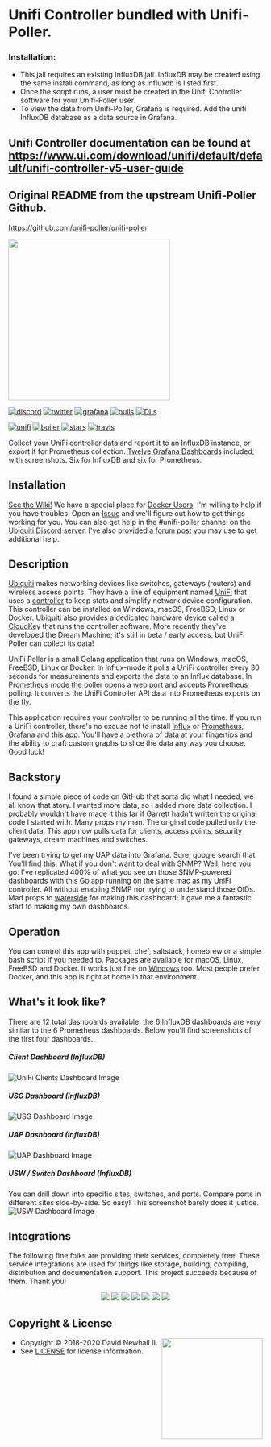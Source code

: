 # Unifi Controller bundled with Unifi-Poller. 

### Installation:
- This jail requires an existing InfluxDB jail. InfluxDB may be created using the same install command, as long as influxdb is listed first. 
- Once the script runs, a user must be created in the Unifi Controller software for your Unifi-Poller user. 
- To view the data from Unifi-Poller, Grafana is required. Add the unifi InfluxDB database as a data source in Grafana.

## Unifi Controller documentation can be found at https://www.ui.com/download/unifi/default/default/unifi-controller-v5-user-guide

## Original README from the upstream Unifi-Poller Github.

https://github.com/unifi-poller/unifi-poller

<img width="320px" src="https://raw.githubusercontent.com/wiki/unifi-poller/unifi-poller/images/unifi-poller-logo.png">

[![discord](https://badgen.net/badge/icon/Discord?color=0011ff&label&icon=https://simpleicons.now.sh/discord/eee "Ubiquiti Discord")](https://discord.gg/KnyKYt2)
[![twitter](https://badgen.net/twitter/follow/TwitchCaptain?icon=https://simpleicons.now.sh/twitter/0099ff&label=TwitchCaptain&color=0116ff "TwitchCaptain @ Twitter")](https://twitter.com/TwitchCaptain)
[![grafana](https://badgen.net/https/golift.io/bd/grafana/dashboard-downloads/11310,10419,10414,10415,10416,10417,10418,11311,11312,11313,11314,11315?icon=https://simpleicons.now.sh/grafana/ED7F38&color=0011ff "Grafana Dashboard Downloads")](http://grafana.com/dashboards?search=unifi-poller)
[![pulls](https://badgen.net/docker/pulls/golift/unifi-poller?icon=https://simpleicons.now.sh/docker/38B1ED&label=pulls&color=0011ff "Docker Pulls")](https://hub.docker.com/r/golift/unifi-poller)
[![DLs](https://img.shields.io/github/downloads/unifi-poller/unifi-poller/total.svg?logo=github&color=0116ff "GitHub Downloads")](https://www.somsubhra.com/github-release-stats/?username=unifi-poller&repository=unifi-poller)

[![unifi](https://badgen.net/badge/UniFi/5.12.x,5.13.x,UAP,USG,USW,UDM?list=|&icon=https://docs.golift.io/svg/ubiquiti_color.svg&color=0099ee "UniFi Products Supported")](https://github.com/golift/unifi)
[![builer](https://badgen.net/badge/go/Application%20Builder?label=&icon=https://docs.golift.io/svg/go.svg&color=0099ee "Go Application Builder")](https://github.com/golift/application-builder)
[![stars](https://badgen.net/github/stars/unifi-poller/unifi-poller?icon=https://simpleicons.now.sh/macys/fab&label=&color=0099ee "GitHub Stars")](https://github.com/unifi-poller/unifi-poller)
[![travis](https://badgen.net/travis/unifi-poller/unifi-poller?icon=travis&label=build "Travis Build")](https://travis-ci.org/unifi-poller/unifi-poller)

Collect your UniFi controller data and report it to an InfluxDB instance,
or export it for Prometheus collection.
[Twelve Grafana Dashboards](http://grafana.com/dashboards?search=unifi-poller)
included; with screenshots. Six for InfluxDB and six for Prometheus.

## Installation

[See the Wiki!](https://github.com/unifi-poller/unifi-poller/wiki/Installation)
We have a special place for [Docker Users](https://github.com/unifi-poller/unifi-poller/wiki/Docker).
I'm willing to help if you have troubles.
Open an [Issue](https://github.com/unifi-poller/unifi-poller/issues) and
we'll figure out how to get things working for you. You can also get help in
the #unifi-poller channel on the [Ubiquiti Discord server](https://discord.gg/KnyKYt2). I've also
[provided a forum post](https://community.ui.com/questions/Unifi-Poller-Store-Unifi-Controller-Metrics-in-InfluxDB-without-SNMP/58a0ea34-d2b3-41cd-93bb-d95d3896d1a1)
you may use to get additional help.

## Description

[Ubiquiti](https://www.ui.com) makes networking devices like switches, gateways
(routers) and wireless access points. They have a line of equipment named
[UniFi](https://www.ui.com/products/#unifi) that uses a
[controller](https://www.ui.com/download/unifi/) to keep stats and simplify network
device configuration. This controller can be installed on Windows, macOS, FreeBSD,
Linux or Docker. Ubiquiti also provides a dedicated hardware device called a
[CloudKey](https://www.ui.com/unifi/unifi-cloud-key/) that runs the controller software.
More recently they've developed the Dream Machine; it's still in
beta / early access, but UniFi Poller can collect its data!

UniFi Poller is a small Golang application that runs on Windows, macOS, FreeBSD,
Linux or Docker. In Influx-mode it polls a UniFi controller every 30 seconds for
measurements and exports the data to an Influx database. In Prometheus mode the
poller opens a web port and accepts Prometheus polling. It converts the UniFi
Controller API data into Prometheus exports on the fly.

This application requires your controller to be running all the time. If you run
a UniFi controller, there's no excuse not to install
[Influx](https://github.com/unifi-poller/unifi-poller/wiki/InfluxDB) or
[Prometheus](https://prometheus.io),
[Grafana](https://github.com/unifi-poller/unifi-poller/wiki/Grafana) and this app.
You'll have a plethora of data at your fingertips and the ability to craft custom
graphs to slice the data any way you choose. Good luck!

## Backstory

I found a simple piece of code on GitHub that sorta did what I needed;
we all know that story. I wanted more data, so I added more data collection.
I probably wouldn't have made it this far if [Garrett](https://github.com/dewski/unifi)
hadn't written the original code I started with. Many props my man.
The original code pulled only the client data. This app now pulls data
for clients, access points, security gateways, dream machines and switches.

I've been trying to get my UAP data into Grafana. Sure, google search that.
You'll find [this](https://community.ubnt.com/t5/UniFi-Wireless/Grafana-dashboard-for-UniFi-APs-now-available/td-p/1833532).
What if you don't want to deal with SNMP?
Well, here you go. I've replicated 400% of what you see on those SNMP-powered
dashboards with this Go app running on the same mac as my UniFi controller.
All without enabling SNMP nor trying to understand those OIDs. Mad props
to [waterside](https://community.ubnt.com/t5/user/viewprofilepage/user-id/303058)
for making this dashboard; it gave me a fantastic start to making my own dashboards.

## Operation

You can control this app with puppet, chef, saltstack, homebrew or a simple bash
script if you needed to. Packages are available for macOS, Linux, FreeBSD and Docker.
It works just fine on [Windows](https://github.com/unifi-poller/unifi-poller/wiki/Windows) too.
Most people prefer Docker, and this app is right at home in that environment.

## What's it look like?

There are 12 total dashboards available; the 6 InfluxDB dashboards are very similar
to the 6 Prometheus dashboards. Below you'll find screenshots of the first four dashboards.

##### Client Dashboard (InfluxDB)
![UniFi Clients Dashboard Image](https://grafana.com/api/dashboards/10418/images/7540/image)

##### USG Dashboard (InfluxDB)
![USG Dashboard Image](https://grafana.com/api/dashboards/10416/images/7543/image)

##### UAP Dashboard (InfluxDB)
![UAP Dashboard Image](https://grafana.com/api/dashboards/10415/images/7542/image)

##### USW / Switch Dashboard (InfluxDB)
You can drill down into specific sites, switches, and ports. Compare ports in different
sites side-by-side. So easy! This screenshot barely does it justice.
![USW Dashboard Image](https://grafana.com/api/dashboards/10417/images/7544/image)

## Integrations

The following fine folks are providing their services, completely free! These service
integrations are used for things like storage, building, compiling, distribution and
documentation support. This project succeeds because of them. Thank you!

<p style="text-align: center;">
<a title="Jfrog Bintray" alt="Jfrog Bintray" href="https://bintray.com"><img src="https://docs.golift.io/integrations/bintray.png"/></a>
<a title="GitHub" alt="GitHub" href="https://GitHub.com"><img src="https://docs.golift.io/integrations/octocat.png"/></a>
<a title="Docker Cloud" alt="Docker" href="https://cloud.docker.com"><img src="https://docs.golift.io/integrations/docker.png"/></a>
<a title="Travis-CI" alt="Travis-CI" href="https://Travis-CI.com"><img src="https://docs.golift.io/integrations/travis-ci.png"/></a>
<a title="Homebrew" alt="Homebrew" href="https://brew.sh"><img src="https://docs.golift.io/integrations/homebrew.png"/></a>
<a title="Go Lift" alt="Go Lift" href="https://golift.io"><img src="https://docs.golift.io/integrations/golift.png"/></a>
<a title="Grafana" alt="Grafana" href="https://grafana.com"><img src="https://docs.golift.io/integrations/grafana.png"/></a>
</p>

## Copyright & License
<img style="float: right;" align="right" width="200px" src="https://raw.githubusercontent.com/wiki/unifi-poller/unifi-poller/images/unifi-poller-logo.png">

-   Copyright © 2018-2020 David Newhall II.
-   See [LICENSE](LICENSE) for license information.
